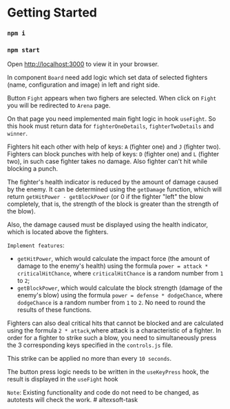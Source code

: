 # Getting Started

### `npm i`

### `npm start`

Open [http://localhost:3000](http://localhost:3000) to view it in your browser.

In component `Board` need add logic which set data of selected fighters (name, configuration and image) in left and right side.

Button `Fight` appears when two fighers are selected. When click on `Fight` you will be redirected to `Arena` page.

On that page you need implemented main fight logic in hook `useFight`.
So this hook must return data for `fighterOneDetails`, `fighterTwoDetails` and `winner`.

Fighters hit each other with help of keys: `A` (fighter one) and `J` (fighter two).
Fighters can block punches with help of keys: `D` (fighter one) and `L` (fighter two), in such case fighter takes no damage. Also fighter can't hit while blocking a punch.

The fighter's health indicator is reduced by the amount of damage caused by the enemy.
It can be determined using the `getDamage` function, which will return `getHitPower - getBlockPower` (or 0 if the fighter "left" the blow completely, that is, the strength of the block is greater than the strength of the blow).

Also, the damage caused must be displayed using the health indicator, which is located above the fighters.

`Implement features`:

- `getHitPower`, which would calculate the impact force (the amount of damage to the enemy's health) using the formula `power = attack * criticalHitChance`, where `criticalHitChance` is a random number from `1` to `2`;
- `getBlockPower`, which would calculate the block strength (damage of the enemy's blow) using the formula `power = defense * dodgeChance`, where `dodgeChance` is a random number from `1` to `2`. No need to round the results of these functions.

Fighters can also deal critical hits that cannot be blocked and are calculated using the formula `2 * attack`,where attack is a characteristic of a fighter. In order for a fighter to strike such a blow, you need to simultaneously press the 3 corresponding keys specified in the `controls.js` file.

This strike can be applied no more than every `10 seconds`.

The button press logic needs to be written in the `useKeyPress` hook, the result is displayed in the `useFight` hook

`Note`: Existing functionality and code do not need to be changed, as autotests will check the work.
#   a l t e x s o f t - t a s k  
 